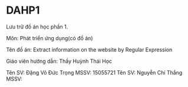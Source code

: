 # DAHP1
Lưu trữ đồ án học phần 1. 

Môn: Phát triển ứng dụng(có đồ án)

Tên đồ án: Extract information on the website by Regular Expression

Giáo viên hướng dẫn: Thầy Huỳnh Thái Học

Tên SV: Đặng Võ Đức Trọng MSSV: 15055721
Tên SV: Nguyễn Chí Thắng  MSSV:
